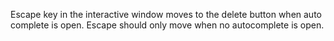 Escape key in the interactive window moves to the delete button when auto complete is open. Escape should only move when no autocomplete is open.
